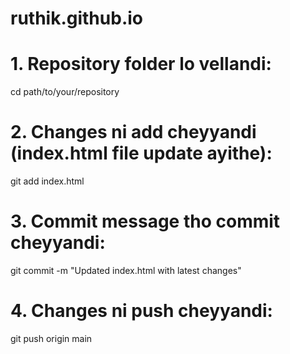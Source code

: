 # ruthik.github.io
# 1. Repository folder lo vellandi:
cd path/to/your/repository

# 2. Changes ni add cheyyandi (index.html file update ayithe):
git add index.html

# 3. Commit message tho commit cheyyandi:
git commit -m "Updated index.html with latest changes"

# 4. Changes ni push cheyyandi:
git push origin main

